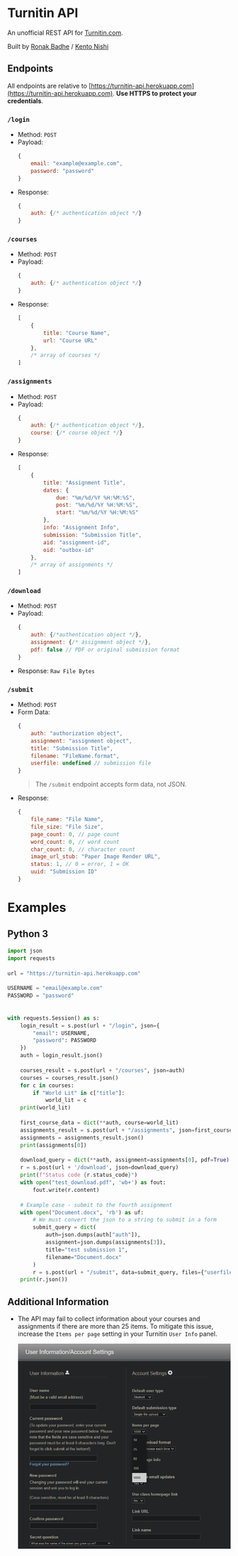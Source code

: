 # Turnitin API
An unofficial REST API for [Turnitin.com](https://www.turnitin.com/).

Built by
[Ronak Badhe](https://github.com/r2dev2bb8/)
/
[Kento Nishi](https://github.com/KentoNishi)

## Endpoints

All endpoints are relative to [https://turnitin-api.herokuapp.com](https://turnitin-api.herokuapp.com). **Use HTTPS to protect your credentials**.


### `/login`
* Method: `POST`
* Payload:
    ```javascript 
    {
        email: "example@example.com",
        password: "password"
    }
    ```
* Response:
    ```javascript
    {
        auth: {/* authentication object */}
    }
    ```

### `/courses`
* Method: `POST`
* Payload:
    ```javascript
    {
        auth: {/* authentication object */}
    }
    ```
* Response:
    ```javascript
    [
        {
            title: "Course Name",
            url: "Course URL"
        },
        /* array of courses */
    ]

### `/assignments`
* Method: `POST`
* Payload:
    ```javascript
    {
        auth: {/* authentication object */},
        course: {/* course object */}
    }
    ```
* Response:
    ```javascript
    [
        {
            title: "Assignment Title",
            dates: {
                due: "%m/%d/%Y %H:%M:%S",
                post: "%m/%d/%Y %H:%M:%S",
                start: "%m/%d/%Y %H:%M:%S"
            },
            info: "Assignment Info",
            submission: "Submission Title",
            aid: "assignment-id",
            oid: "outbox-id"
        },
        /* array of assignments */
    ]
    ```

### `/download`
* Method: `POST`
* Payload:
    ```javascript
    {
        auth: {/*authentication object */},
        assignment: {/* assignment object */},
        pdf: false // PDF or original submission format
    }
    ```
* Response: `Raw File Bytes`


### `/submit`
* Method: `POST`
* Form Data:
    ```javascript
    {
        auth: "authorization object",
        assignment: "assignment object",
        title: "Submission Title",
        filename: "FileName.format",
        userfile: undefined // submission file
    }
    ```
    > The `/submit` endpoint accepts form data, not JSON. 
* Response:
    ```javascript
    {
        file_name: "File Name",
        file_size: "File Size",
        page_count: 0, // page count
        word_count: 0, // word count
        char_count: 0, // character count
        image_url_stub: "Paper Image Render URL",
        status: 1, // 0 = error, 1 = OK
        uuid: "Submission ID"
    }
    ```

# Examples

## Python 3
```python
import json
import requests

url = "https://turnitin-api.herokuapp.com"

USERNAME = "email@example.com"
PASSWORD = "password"


with requests.Session() as s:
    login_result = s.post(url + "/login", json={
        "email": USERNAME,
        "password": PASSWORD
    })
    auth = login_result.json()

    courses_result = s.post(url + "/courses", json=auth)
    courses = courses_result.json()
    for c in courses:
        if "World Lit" in c["title"]:
            world_lit = c
    print(world_lit)

    first_course_data = dict(**auth, course=world_lit)
    assignments_result = s.post(url + "/assignments", json=first_course_data)
    assignments = assignments_result.json()
    print(assignments[0])

    download_query = dict(**auth, assignment=assignments[0], pdf=True)
    r = s.post(url + '/download', json=download_query)
    print(f"Status code {r.status_code}")
    with open("test_download.pdf", 'wb+') as fout:
        fout.write(r.content)

    # Example case - submit to the fourth assignment 
    with open("Document.docx", 'rb') as uf:
        # We must convert the json to a string to submit in a form
        submit_query = dict(
            auth=json.dumps(auth["auth"]),
            assignment=json.dumps(assignments[3]),
            title="test submission 1",
            filename="Document.docx"
        )
        r = s.post(url + "/submit", data=submit_query, files={"userfile": uf})
    print(r.json())
```

## Additional Information
* The API may fail to collect information about your courses and assignments if there are more than 25 items. To mitigate this issue, increase the `Items per page` setting in your Turnitin `User Info` panel.

    ![Items Per Page Setting](./images/items_per_page.png)